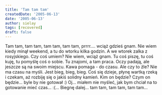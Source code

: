 ```yaml
---
title: 'Tam tam tam'
createdDate: '2005-06-13'
date: '2005-06-13'
author: sielay
tags: [recovered]
draft: false
---
```


Tam tam, tam tam, tam tam, tam tam, prrrr…. wciąż gdzieś gnam. Nie wiem kiedy minął weekend, a tu do wtorku kilka godzin. A we wtorek zalka z rosyjskiego. Czy coś umiem? Nie wiem, wciąż gnam. Tu coś piszę, tu coś kuję, tu pomyślę coś o sobie. Tu znajomi, a tam praca. Oczy padają, ale jeszcze są na swoim miejscu. Kawa pomaga - do czasu. Ale czy to źle? Nie ma czasu na myśli. Jest bieg, bieg, bieg. Coś się dzieje, płynę wartką rzeką i czekam, aż rozbiję się o jakiś solidny kamień. Kim on będzie? Czym on będzie… byle by nie gotował :) Oj… miałem nie myśleć, jak bym chciał na to gotowanie mieć czas… :(… Biegnę dalej… tam tam, tam tam, tam tam…
